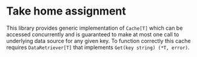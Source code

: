 # Take home assignment
This library provides generic implementation of `Cache[T]` which can be accessed concurrently and is guaranteed to make at most
one call to underlying data source for any given key.
To function correctly this cache requires `DataRetriever[T]` that implements `Get(key string) (*T, error)`.
